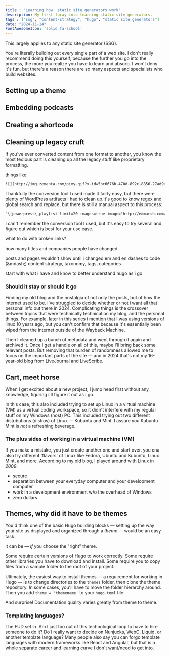 ```yaml
---
title : "Learning how  static site generators work"
description: My first foray into learning static site generators.
tags : ["ssg", "content-strategy", "hugo", "static site generators"]
date: "2024-11-24"
FontAwesomeIcon: 'solid fa-school'
---
```


This largely applies to any static site generator (SSG).

You're literally building out every single part of a web site. I don't really recommend doing this yourself, because the further you go into the process, the more you realize you have to learn and absorb. I won't deny it's fun, but there's a reason there are so many aspects and specialists who build websites.

## Setting up a theme

## Embedding podcasts

## Creating a shortcode

## Cleaning up legacy cruft

If you've ever converted content from one format to another, you know the most tedious part is cleaning up all the legacy stuff like proprietary formatting.

things like

```html
![](http://img.zemanta.com/pixy.gif?x-id=5bc6676b-470d-892c-8856-27ad9e359ca8)
```

Thankfully the conversion tool I used made it fairly easy, but there were plenty of WordPress artifacts I had to clean up.It's good to know regex and global search and replace, but there is still a manual aspect to this process:

```html
`\[powerpress\_playlist limit=20 images=true image="http://edmarsh.com/wp-content/uploads/2016/05/Complimentary\_sandwich\_featuring\_Todd\_DeLuca\_Content\_Content\_episode\_9-mp3-image-300x300.jpg" links=true\]
```

I can't remember the conversion tool I used, but it's easy to try several and figure out which is best for your use case.

what to do with broken links?

how many titles and companies people have changed

posts and pages wouldn't show until i changed em and en dashes to code (\&mdash;)
content strategy, taxonomy, tags, categories

start with what i have and know to better understand hugo as i go

### Should it stay or should it go

Finding my old blog and the nostalgia of not only the posts, but of how the internet used to be. i've struggled to decide whether or not i want all that personal info out there in 2024. Complicating things is the crossover between topics that were technically technical on my blog, and the personal things. For example, later in this series i mention that I was using versions of linux 10 years ago, but you can't confirm that because it's essentially been wiped from the internet outside of the Wayback Machine.

Then I cleaned up a bunch of metadata and went through it again and archived it. Once I get a handle on all of this, maybe I'll bring back some relevant posts. But removing that burden of randomness allowed me to focus on the important parts of the site &mdash; and in 2024 that's not my 16-year-old blog from LiveJournal and LiveScribe.

## Cart, meet horse

When I get excited about a new project, I jump head first without any knowledge, figuring i'll figure it out as i go.

In this case, this also included trying to set up Linux in a virtual machine (VM) as a virtual coding workspace, so it didn't interfere with my regular stuff on my Windows (host) PC.  This included trying out two different distributions (distros) of Linux &mdash; Kubuntu and Mint. I assure you Kubuntu Mint is *not* a refreshing beverage.

### The plus sides of working in a virtual machine (VM)

If you make a mistake, you just create another one and start over. you cna also try different 'flavors' of Linux like Fedora, Ubuntu and Kubuntu, Linux Mint, and more. According to my old blog, I played around with Linux in *2009*.

- secure
- separation between your everyday computer and your development computer
- work in a development environment w/o the overhead of Windows
- zero dollars

## Themes, why did it have to be themes

You'd think one of the basic Hugo building blocks &mdash; setting up the way your site us displayed and organized through a *theme* &mdash; would be an easy task.

it can be &mdash; *if* you choose the "right" theme.

Some require certain versions of Hugo to work correctly. Some require other libraries you have to download and install. Some require you to copy files from a sample folder to the root of your project.


Ultimately, the easiest way to install themes &mdash; a requirement for working in Hugo &mdash; is to change directories to the `themes` folder, then clone the theme repository. In some cases, you'll have to move the folder hierarchy around. Then you add `theme = 'themename'` to your `hugo.toml` file.

And surprise! Documentation quality varies greatly from theme to theme.

### Templating languages?

The FUD set in. Am I just too out of this technological loop to have to hire someone to do it? Do I really want to decide on Nunjucks, WebC, Liquid, or another template language? Many people also say you can forgo template languages with modern frameworks like React and Angular, but that is a whole separate career and learning curve I don't want/need to get into.
